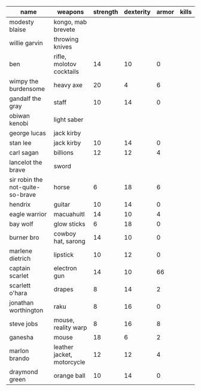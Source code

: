 | name                             | weapons                    | strength | dexterity | armor | kills |
|-------------------------------- |-------------------------- |-------- |--------- |----- |----- |
| modesty blaise                   | kongo, mab brevete         |          |           |       |       |
| willie garvin                    | throwing knives            |          |           |       |       |
| ben                              | rifle, molotov cocktails   | 14       | 10        | 0     |       |
| wimpy the burdensome             | heavy axe                  | 20       | 4         | 6     |       |
| gandalf the gray                 | staff                      | 10       | 14        | 0     |       |
| obiwan kenobi                    | light saber                |          |           |       |       |
| george lucas                     | jack kirby                 |          |           |       |       |
| stan lee                         | jack kirby                 | 10       | 14        | 0     |       |
| carl sagan                       | billions                   | 12       | 12        | 4     |       |
| lancelot the brave               | sword                      |          |           |       |       |
| sir robin the not-quite-so-brave | horse                      | 6        | 18        | 6     |       |
| hendrix                          | guitar                     | 10       | 14        | 0     |       |
| eagle warrior                    | macuahuitl                 | 14       | 10        | 4     |       |
| bay wolf                         | glow sticks                | 6        | 18        | 0     |       |
| burner bro                       | cowboy hat, sarong         | 14       | 10        | 0     |       |
| marlene dietrich                 | lipstick                   | 10       | 12        | 0     |       |
| captain scarlet                  | electron gun               | 14       | 10        | 66    |       |
| scarlett o'hara                  | drapes                     | 8        | 14        | 2     |       |
| jonathan worthington             | raku                       | 8        | 16        | 0     |       |
| steve jobs                       | mouse, reality warp        | 8        | 16        | 8     |       |
| ganesha                          | mouse                      | 18       | 6         | 2     |       |
| marlon brando                    | leather jacket, motorcycle | 12       | 12        | 4     |       |
| draymond green                   | orange ball                | 10       | 14        | 0     |       |
